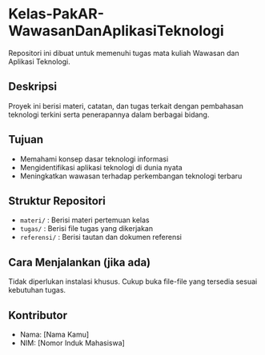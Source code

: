 # Kelas-PakAR-WawasanDanAplikasiTeknologi

Repositori ini dibuat untuk memenuhi tugas mata kuliah Wawasan dan Aplikasi Teknologi.

## Deskripsi
Proyek ini berisi materi, catatan, dan tugas terkait dengan pembahasan teknologi terkini serta penerapannya dalam berbagai bidang.

## Tujuan
- Memahami konsep dasar teknologi informasi
- Mengidentifikasi aplikasi teknologi di dunia nyata
- Meningkatkan wawasan terhadap perkembangan teknologi terbaru

## Struktur Repositori
- `materi/` : Berisi materi pertemuan kelas
- `tugas/` : Berisi file tugas yang dikerjakan
- `referensi/` : Berisi tautan dan dokumen referensi

## Cara Menjalankan (jika ada)
Tidak diperlukan instalasi khusus. Cukup buka file-file yang tersedia sesuai kebutuhan tugas.

## Kontributor
- Nama: [Nama Kamu]
- NIM: [Nomor Induk Mahasiswa]

